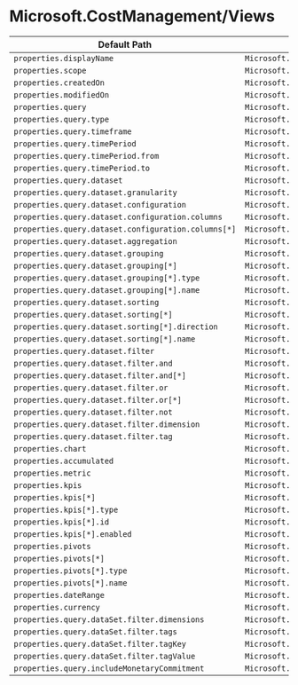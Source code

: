 # Microsoft.CostManagement/Views

| Default Path | Alias |
|---|---|
| `properties.displayName` | `Microsoft.CostManagement/views/displayName` |
| `properties.scope` | `Microsoft.CostManagement/views/scope` |
| `properties.createdOn` | `Microsoft.CostManagement/views/createdOn` |
| `properties.modifiedOn` | `Microsoft.CostManagement/views/modifiedOn` |
| `properties.query` | `Microsoft.CostManagement/views/query` |
| `properties.query.type` | `Microsoft.CostManagement/views/query.type` |
| `properties.query.timeframe` | `Microsoft.CostManagement/views/query.timeframe` |
| `properties.query.timePeriod` | `Microsoft.CostManagement/views/query.timePeriod` |
| `properties.query.timePeriod.from` | `Microsoft.CostManagement/views/query.timePeriod.from` |
| `properties.query.timePeriod.to` | `Microsoft.CostManagement/views/query.timePeriod.to` |
| `properties.query.dataset` | `Microsoft.CostManagement/views/query.dataset` |
| `properties.query.dataset.granularity` | `Microsoft.CostManagement/views/query.dataset.granularity` |
| `properties.query.dataset.configuration` | `Microsoft.CostManagement/views/query.dataset.configuration` |
| `properties.query.dataset.configuration.columns` | `Microsoft.CostManagement/views/query.dataset.configuration.columns` |
| `properties.query.dataset.configuration.columns[*]` | `Microsoft.CostManagement/views/query.dataset.configuration.columns[*]` |
| `properties.query.dataset.aggregation` | `Microsoft.CostManagement/views/query.dataset.aggregation` |
| `properties.query.dataset.grouping` | `Microsoft.CostManagement/views/query.dataset.grouping` |
| `properties.query.dataset.grouping[*]` | `Microsoft.CostManagement/views/query.dataset.grouping[*]` |
| `properties.query.dataset.grouping[*].type` | `Microsoft.CostManagement/views/query.dataset.grouping[*].type` |
| `properties.query.dataset.grouping[*].name` | `Microsoft.CostManagement/views/query.dataset.grouping[*].name` |
| `properties.query.dataset.sorting` | `Microsoft.CostManagement/views/query.dataset.sorting` |
| `properties.query.dataset.sorting[*]` | `Microsoft.CostManagement/views/query.dataset.sorting[*]` |
| `properties.query.dataset.sorting[*].direction` | `Microsoft.CostManagement/views/query.dataset.sorting[*].direction` |
| `properties.query.dataset.sorting[*].name` | `Microsoft.CostManagement/views/query.dataset.sorting[*].name` |
| `properties.query.dataset.filter` | `Microsoft.CostManagement/views/query.dataset.filter` |
| `properties.query.dataset.filter.and` | `Microsoft.CostManagement/views/query.dataset.filter.and` |
| `properties.query.dataset.filter.and[*]` | `Microsoft.CostManagement/views/query.dataset.filter.and[*]` |
| `properties.query.dataset.filter.or` | `Microsoft.CostManagement/views/query.dataset.filter.or` |
| `properties.query.dataset.filter.or[*]` | `Microsoft.CostManagement/views/query.dataset.filter.or[*]` |
| `properties.query.dataset.filter.not` | `Microsoft.CostManagement/views/query.dataset.filter.not` |
| `properties.query.dataset.filter.dimension` | `Microsoft.CostManagement/views/query.dataset.filter.dimension` |
| `properties.query.dataset.filter.tag` | `Microsoft.CostManagement/views/query.dataset.filter.tag` |
| `properties.chart` | `Microsoft.CostManagement/views/chart` |
| `properties.accumulated` | `Microsoft.CostManagement/views/accumulated` |
| `properties.metric` | `Microsoft.CostManagement/views/metric` |
| `properties.kpis` | `Microsoft.CostManagement/views/kpis` |
| `properties.kpis[*]` | `Microsoft.CostManagement/views/kpis[*]` |
| `properties.kpis[*].type` | `Microsoft.CostManagement/views/kpis[*].type` |
| `properties.kpis[*].id` | `Microsoft.CostManagement/views/kpis[*].id` |
| `properties.kpis[*].enabled` | `Microsoft.CostManagement/views/kpis[*].enabled` |
| `properties.pivots` | `Microsoft.CostManagement/views/pivots` |
| `properties.pivots[*]` | `Microsoft.CostManagement/views/pivots[*]` |
| `properties.pivots[*].type` | `Microsoft.CostManagement/views/pivots[*].type` |
| `properties.pivots[*].name` | `Microsoft.CostManagement/views/pivots[*].name` |
| `properties.dateRange` | `Microsoft.CostManagement/views/dateRange` |
| `properties.currency` | `Microsoft.CostManagement/views/currency` |
| `properties.query.dataSet.filter.dimensions` | `Microsoft.CostManagement/views/query.dataSet.filter.dimensions` |
| `properties.query.dataSet.filter.tags` | `Microsoft.CostManagement/views/query.dataSet.filter.tags` |
| `properties.query.dataSet.filter.tagKey` | `Microsoft.CostManagement/views/query.dataSet.filter.tagKey` |
| `properties.query.dataSet.filter.tagValue` | `Microsoft.CostManagement/views/query.dataSet.filter.tagValue` |
| `properties.query.includeMonetaryCommitment` | `Microsoft.CostManagement/views/query.includeMonetaryCommitment` |

